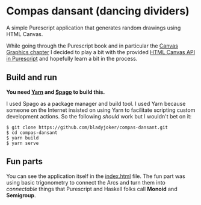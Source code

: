 # Compas dansant (dancing dividers)

A simple Purescript application that generates random drawings using HTML Canvas.

While going through the Purescript book and in particular the [Canvas Graphics chapter](https://book.purescript.org/chapter9.html) I decided to play a bit with the provided [HTML Canvas API in Purescript](https://pursuit.purescript.org/packages/purescript-canvas/3.0.0/docs/Graphics.Canvas) and hopefully learn a bit in the process.

## Build and run

**You need [Yarn](https://yarnpkg.com/) and [Spago](https://github.com/purescript/spago) to build this.**

I used Spago as a package manager and build tool. I used Yarn because someone on the Internet insisted on using Yarn to facilitate scripting custom development actions. So the following *should* work but I wouldn't bet on it:

```shell
$ git clone https://github.com/bladyjoker/compas-dansant.git
$ cd compas-dansant
$ yarn build
$ yarn serve
```

## Fun parts

You can see the application itself in the [index.html](index.html) file. The fun part was using basic trigonometry to connect the Arcs and turn them into *connectable* things that Purescript and Haskell folks call **Monoid** and **Semigroup**.
